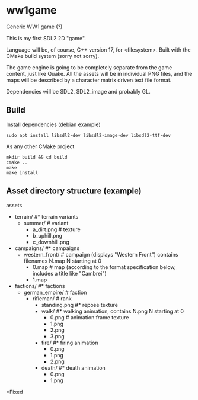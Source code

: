 # ww1game
Generic WW1 game (?)

This is my first SDL2 2D "game".

Language will be, of course, C++ version 17, for \<filesystem>. Built with the CMake build system (sorry not sorry).

The game engine is going to be completely separate from the game content, just like Quake.
All the assets will be in individual PNG files, and the maps will be described by a character matrix driven text file format.

Dependencies will be SDL2, SDL2_image and probably GL.

## Build
Install dependencies (debian example)
```
sudo apt install libsdl2-dev libsdl2-image-dev libsdl2-ttf-dev
```
As any other CMake project
```
mkdir build && cd build
cmake ..
make
make install
```

## Asset directory structure (example)
assets
 - terrain/                #* terrain variants
    - summer/              #  variant
       - a_dirt.png        #  texture
       - b_uphill.png
       - c_downhill.png
 - campaigns/              #* campaigns
    - western_front/       #  campaign (displays "Western Front") contains filenames N.map N starting at 0
       - 0.map             #  map (according to the format specification below, includes a title like "Cambrei")
       - 1.map
 - factions/               #* factions
    - german_empire/       #  faction
       - rifleman/         #  rank
          - standing.png   #* repose texture
          - walk/          #* walking animation, contains N.png N starting at 0
             - 0.png       #  animation frame texture
             - 1.png
             - 2.png
             - 3.png
          - fire/          #* firing animation
             - 0.png
             - 1.png
             - 2.png
          - death/         #* death animation
             - 0.png
             - 1.png

*Fixed
